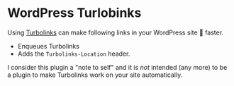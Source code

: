# WordPress Turlobinks

Using [Turbolinks](https://github.com/rails/turbolinks) can make following links in your WordPress site 🚀 faster.

- Enqueues Turbolinks
- Adds the `Turbolinks-Location` header.

I consider this plugin a "note to self" and it is _not_ intended (any more) to be a plugin to make Turbolinks work on your site automatically.
